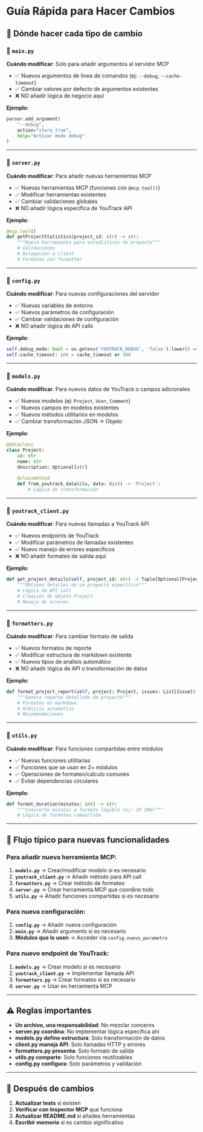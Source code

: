 # Guía Rápida para Hacer Cambios

## 🎯 Dónde hacer cada tipo de cambio

### 📁 `main.py`
**Cuándo modificar**: Solo para añadir argumentos al servidor MCP
- ✅ Nuevos argumentos de línea de comandos (ej: `--debug`, `--cache-timeout`)
- ✅ Cambiar valores por defecto de argumentos existentes
- ❌ NO añadir lógica de negocio aquí

**Ejemplo**:
```python
parser.add_argument(
    "--debug", 
    action="store_true",
    help="Activar modo debug"
)
```

---

### 📁 `server.py`
**Cuándo modificar**: Para añadir nuevas herramientas MCP
- ✅ Nuevas herramientas MCP (funciones con `@mcp.tool()`)
- ✅ Modificar herramientas existentes
- ✅ Cambiar validaciones globales
- ❌ NO añadir lógica específica de YouTrack API

**Ejemplo**:
```python
@mcp.tool()
def getProjectStatistics(project_id: str) -> str:
    """Nueva herramienta para estadísticas de proyecto"""
    # Validaciones
    # Delegación a client
    # Formateo con formatter
```

---

### 📁 `config.py`
**Cuándo modificar**: Para nuevas configuraciones del servidor
- ✅ Nuevas variables de entorno
- ✅ Nuevos parámetros de configuración
- ✅ Cambiar validaciones de configuración
- ❌ NO añadir lógica de API calls

**Ejemplo**:
```python
self.debug_mode: bool = os.getenv('YOUTRACK_DEBUG', 'false').lower() == 'true'
self.cache_timeout: int = cache_timeout or 300
```

---

### 📁 `models.py`
**Cuándo modificar**: Para nuevos datos de YouTrack o campos adicionales
- ✅ Nuevos modelos (ej: `Project`, `User`, `Comment`)
- ✅ Nuevos campos en modelos existentes
- ✅ Nuevos métodos utilitarios en modelos
- ✅ Cambiar transformación JSON → Objeto

**Ejemplo**:
```python
@dataclass
class Project:
    id: str
    name: str
    description: Optional[str]
    
    @classmethod
    def from_youtrack_data(cls, data: dict) -> 'Project':
        # Lógica de transformación
```

---

### 📁 `youtrack_client.py`
**Cuándo modificar**: Para nuevas llamadas a YouTrack API
- ✅ Nuevos endpoints de YouTrack
- ✅ Modificar parámetros de llamadas existentes
- ✅ Nuevo manejo de errores específicos
- ❌ NO añadir formateo de salida aquí

**Ejemplo**:
```python
def get_project_details(self, project_id: str) -> Tuple[Optional[Project], Optional[str]]:
    """Obtiene detalles de un proyecto específico"""
    # Lógica de API call
    # Creación de objeto Project
    # Manejo de errores
```

---

### 📁 `formatters.py`
**Cuándo modificar**: Para cambiar formato de salida
- ✅ Nuevos formatos de reporte
- ✅ Modificar estructura de markdown existente
- ✅ Nuevos tipos de análisis automático
- ❌ NO añadir lógica de API o transformación de datos

**Ejemplo**:
```python
def format_project_report(self, project: Project, issues: List[Issue]) -> str:
    """Genera reporte detallado de proyecto"""
    # Formateo en markdown
    # Análisis automático
    # Recomendaciones
```

---

### 📁 `utils.py`
**Cuándo modificar**: Para funciones compartidas entre módulos
- ✅ Nuevas funciones utilitarias
- ✅ Funciones que se usan en 2+ módulos
- ✅ Operaciones de formateo/cálculo comunes
- ✅ Evitar dependencias circulares

**Ejemplo**:
```python
def format_duration(minutes: int) -> str:
    """Convierte minutos a formato legible (ej: 2h 30m)"""
    # Lógica de formateo compartida
```

---

## 🔄 Flujo típico para nuevas funcionalidades

### Para añadir nueva herramienta MCP:
1. **`models.py`** → Crear/modificar modelo si es necesario
2. **`youtrack_client.py`** → Añadir método para API call
3. **`formatters.py`** → Crear método de formateo
4. **`server.py`** → Crear herramienta MCP que coordine todo
5. **`utils.py`** → Añadir funciones compartidas si es necesario

### Para nueva configuración:
1. **`config.py`** → Añadir nueva configuración
2. **`main.py`** → Añadir argumento si es necesario
3. **Módulos que lo usen** → Acceder via `config.nuevo_parametro`

### Para nuevo endpoint de YouTrack:
1. **`models.py`** → Crear modelo si es necesario
2. **`youtrack_client.py`** → Implementar llamada API
3. **`formatters.py`** → Crear formateo si es necesario
4. **`server.py`** → Usar en herramienta MCP

---

## ⚠️ Reglas importantes

- **Un archivo, una responsabilidad**: No mezclar concerns
- **server.py coordina**: No implementar lógica específica ahí
- **models.py define estructura**: Solo transformación de datos
- **client.py maneja API**: Solo llamadas HTTP y errores
- **formatters.py presenta**: Solo formato de salida
- **utils.py comparte**: Solo funciones reutilizables
- **config.py configura**: Solo parámetros y validación

---

## 🧪 Después de cambios

1. **Actualizar tests** si existen
2. **Verificar con Inspector MCP** que funciona
3. **Actualizar README.md** si añades herramientas
4. **Escribir memoria** si es cambio significativo
